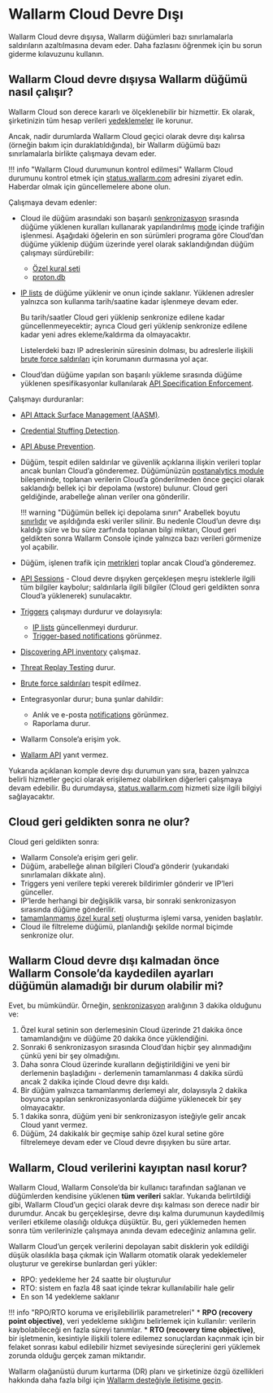 # Wallarm Cloud Devre Dışı

Wallarm Cloud devre dışıysa, Wallarm düğümleri bazı sınırlamalarla saldırıların azaltılmasına devam eder. Daha fazlasını öğrenmek için bu sorun giderme kılavuzunu kullanın.

## Wallarm Cloud devre dışıysa Wallarm düğümü nasıl çalışır?

Wallarm Cloud son derece kararlı ve ölçeklenebilir bir hizmettir. Ek olarak, şirketinizin tüm hesap verileri [yedeklemeler](#how-does-wallarm-protect-its-cloud-data-from-loss) ile korunur.

Ancak, nadir durumlarda Wallarm Cloud geçici olarak devre dışı kalırsa (örneğin bakım için duraklatıldığında), bir Wallarm düğümü bazı sınırlamalarla birlikte çalışmaya devam eder.

!!! info "Wallarm Cloud durumunun kontrol edilmesi"
    Wallarm Cloud durumunu kontrol etmek için [status.wallarm.com](https://status.wallarm.com/) adresini ziyaret edin. Haberdar olmak için güncellemelere abone olun.

Çalışmaya devam edenler:

* Cloud ile düğüm arasındaki son başarılı [senkronizasyon](../admin-en/configure-cloud-node-synchronization-en.md) sırasında düğüme yüklenen kuralları kullanarak yapılandırılmış [mode](../admin-en/configure-wallarm-mode.md#available-filtration-modes) içinde trafiğin işlenmesi. Aşağıdaki öğelerin en son sürümleri programa göre Cloud’dan düğüme yüklenip düğüm üzerinde yerel olarak saklandığından düğüm çalışmayı sürdürebilir:

    * [Özel kural seti](../user-guides/rules/rules.md#ruleset-lifecycle)
    * [proton.db](../about-wallarm/protecting-against-attacks.md#basic-set-of-detectors)

* [IP lists](../user-guides/ip-lists/overview.md) de düğüme yüklenir ve onun içinde saklanır. Yüklenen adresler yalnızca son kullanma tarih/saatine kadar işlenmeye devam eder.

    Bu tarih/saatler Cloud geri yüklenip senkronize edilene kadar güncellenmeyecektir; ayrıca Cloud geri yüklenip senkronize edilene kadar yeni adres ekleme/kaldırma da olmayacaktır.

    Listelerdeki bazı IP adreslerinin süresinin dolması, bu adreslerle ilişkili [brute force saldırıları](../admin-en/configuration-guides/protecting-against-bruteforce.md) için korumanın durmasına yol açar.

* Cloud’dan düğüme yapılan son başarılı yükleme sırasında düğüme yüklenen spesifikasyonlar kullanılarak [API Specification Enforcement](../api-specification-enforcement/overview.md).

Çalışmayı durduranlar:

* [API Attack Surface Management (AASM)](../api-attack-surface/overview.md).
* [Credential Stuffing Detection](../about-wallarm/credential-stuffing.md).
* [API Abuse Prevention](../api-abuse-prevention/overview.md).
* Düğüm, tespit edilen saldırılar ve güvenlik açıklarına ilişkin verileri toplar ancak bunları Cloud’a gönderemez. Düğümünüzün [postanalytics module](../admin-en/installation-postanalytics-en.md) bileşeninde, toplanan verilerin Cloud’a gönderilmeden önce geçici olarak saklandığı bellek içi bir depolama (wstore) bulunur. Cloud geri geldiğinde, arabelleğe alınan veriler ona gönderilir.

    !!! warning "Düğümün bellek içi depolama sınırı"
        Arabellek boyutu [sınırlıdır](../admin-en/configuration-guides/allocate-resources-for-node.md#wstore) ve aşıldığında eski veriler silinir. Bu nedenle Cloud’un devre dışı kaldığı süre ve bu süre zarfında toplanan bilgi miktarı, Cloud geri geldikten sonra Wallarm Console içinde yalnızca bazı verileri görmenize yol açabilir.

* Düğüm, işlenen trafik için [metrikleri](../admin-en/configure-statistics-service.md) toplar ancak Cloud’a gönderemez.
* [API Sessions](../api-sessions/overview.md) - Cloud devre dışıyken gerçekleşen meşru isteklerle ilgili tüm bilgiler kaybolur; saldırılarla ilgili bilgiler (Cloud geri geldikten sonra Cloud’a yüklenerek) sunulacaktır.
* [Triggers](../user-guides/triggers/triggers.md) çalışmayı durdurur ve dolayısıyla:
    * [IP lists](../user-guides/ip-lists/overview.md) güncellenmeyi durdurur.
    * [Trigger-based notifications](../user-guides/triggers/triggers.md) görünmez.
* [Discovering API inventory](../api-discovery/overview.md) çalışmaz.
* [Threat Replay Testing](../about-wallarm/detecting-vulnerabilities.md#threat-replay-testing) durur.
* [Brute force saldırıları](../admin-en/configuration-guides/protecting-against-bruteforce.md) tespit edilmez.
* Entegrasyonlar durur; buna şunlar dahildir:
    * Anlık ve e-posta [notifications](../user-guides/settings/integrations/integrations-intro.md) görünmez.
    * Raporlama durur.
* Wallarm Console’a erişim yok.
* [Wallarm API](../api/overview.md) yanıt vermez.

Yukarıda açıklanan komple devre dışı durumun yanı sıra, bazen yalnızca belirli hizmetler geçici olarak erişilemez olabilirken diğerleri çalışmaya devam edebilir. Bu durumdaysa, [status.wallarm.com](https://status.wallarm.com/) hizmeti size ilgili bilgiyi sağlayacaktır.

## Cloud geri geldikten sonra ne olur?

Cloud geri geldikten sonra:

* Wallarm Console’a erişim geri gelir.
* Düğüm, arabelleğe alınan bilgileri Cloud’a gönderir (yukarıdaki sınırlamaları dikkate alın).
* Triggers yeni verilere tepki vererek bildirimler gönderir ve IP’leri günceller.
* IP’lerde herhangi bir değişiklik varsa, bir sonraki senkronizasyon sırasında düğüme gönderilir.
* [tamamlanmamış özel kural seti](#is-there-a-case-when-node-did-not-get-settings-saved-in-wallarm-console-before-wallarm-cloud-is-down) oluşturma işlemi varsa, yeniden başlatılır.
* Cloud ile filtreleme düğümü, planlandığı şekilde normal biçimde senkronize olur.

## Wallarm Cloud devre dışı kalmadan önce Wallarm Console’da kaydedilen ayarları düğümün alamadığı bir durum olabilir mi?

Evet, bu mümkündür. Örneğin, [senkronizasyon](../admin-en/configure-cloud-node-synchronization-en.md) aralığının 3 dakika olduğunu ve:

1. Özel kural setinin son derlemesinin Cloud üzerinde 21 dakika önce tamamlandığını ve düğüme 20 dakika önce yüklendiğini.
2. Sonraki 6 senkronizasyon sırasında Cloud’dan hiçbir şey alınmadığını çünkü yeni bir şey olmadığını.
3. Daha sonra Cloud üzerinde kuralların değiştirildiğini ve yeni bir derlemenin başladığını - derlemenin tamamlanması 4 dakika sürdü ancak 2 dakika içinde Cloud devre dışı kaldı.
4. Bir düğüm yalnızca tamamlanmış derlemeyi alır, dolayısıyla 2 dakika boyunca yapılan senkronizasyonlarda düğüme yüklenecek bir şey olmayacaktır.
5. 1 dakika sonra, düğüm yeni bir senkronizasyon isteğiyle gelir ancak Cloud yanıt vermez.
6. Düğüm, 24 dakikalık bir geçmişe sahip özel kural setine göre filtrelemeye devam eder ve Cloud devre dışıyken bu süre artar.

## Wallarm, Cloud verilerini kayıptan nasıl korur?

Wallarm Cloud, Wallarm Console’da bir kullanıcı tarafından sağlanan ve düğümlerden kendisine yüklenen **tüm verileri** saklar. Yukarıda belirtildiği gibi, Wallarm Cloud’un geçici olarak devre dışı kalması son derece nadir bir durumdur. Ancak bu gerçekleşirse, devre dışı kalma durumunun kaydedilmiş verileri etkileme olasılığı oldukça düşüktür. Bu, geri yüklemeden hemen sonra tüm verilerinizle çalışmaya anında devam edeceğiniz anlamına gelir.

Wallarm Cloud’un gerçek verilerini depolayan sabit disklerin yok edildiği düşük olasılıkla başa çıkmak için Wallarm otomatik olarak yedeklemeler oluşturur ve gerekirse bunlardan geri yükler:

* RPO: yedekleme her 24 saatte bir oluşturulur
* RTO: sistem en fazla 48 saat içinde tekrar kullanılabilir hale gelir
* En son 14 yedekleme saklanır

!!! info "RPO/RTO koruma ve erişilebilirlik parametreleri"
    * **RPO (recovery point objective)**, veri yedekleme sıklığını belirlemek için kullanılır: verilerin kaybolabileceği en fazla süreyi tanımlar.
    * **RTO (recovery time objective)**, bir işletmenin, kesintiyle ilişkili tolere edilemez sonuçlardan kaçınmak için bir felaket sonrası kabul edilebilir hizmet seviyesinde süreçlerini geri yüklemek zorunda olduğu gerçek zaman miktarıdır.

Wallarm olağanüstü durum kurtarma (DR) planı ve şirketinize özgü özellikleri hakkında daha fazla bilgi için [Wallarm desteğiyle iletişime geçin](mailto:support@wallarm.com).